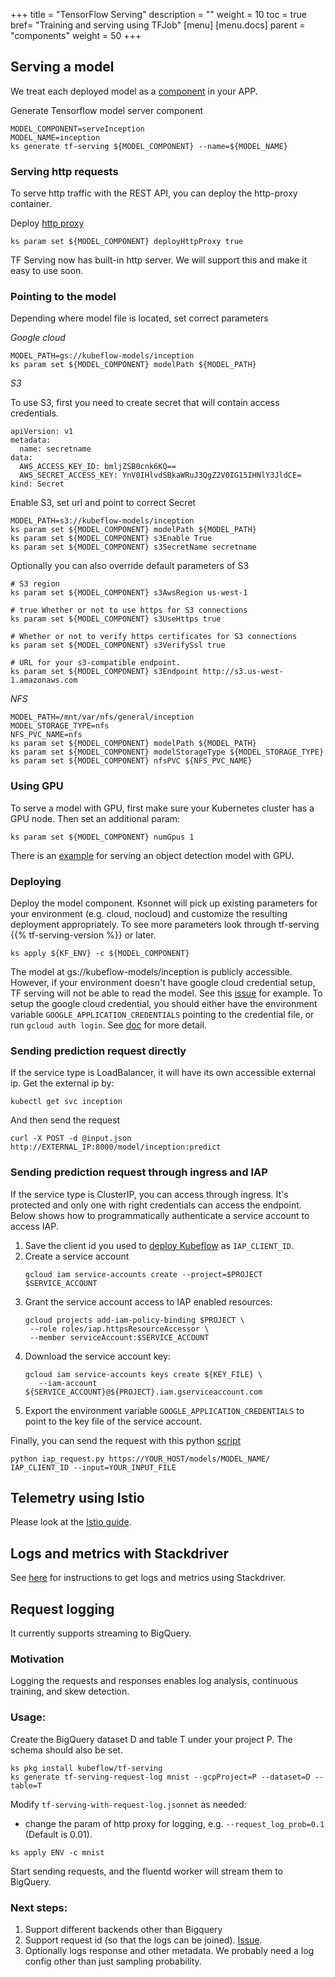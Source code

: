 +++
title = "TensorFlow Serving"
description = ""
weight = 10
toc = true
bref= "Training and serving using TFJob"
[menu]
[menu.docs]
  parent = "components"
 weight = 50
+++

## Serving a model

We treat each deployed model as a [component](https://ksonnet.io/docs/tutorial#2-generate-and-deploy-an-app-component) in your APP.

Generate Tensorflow model server component

```
MODEL_COMPONENT=serveInception
MODEL_NAME=inception
ks generate tf-serving ${MODEL_COMPONENT} --name=${MODEL_NAME}
```

### Serving http requests
To serve http traffic with the REST API, you can deploy the http-proxy container.

Deploy [http proxy](https://github.com/kubeflow/kubeflow/tree/master/components/k8s-model-server/http-proxy)
```
ks param set ${MODEL_COMPONENT} deployHttpProxy true
```

TF Serving now has built-in http server. We will support this and make it easy to use soon.

### Pointing to the model
Depending where model file is located, set correct parameters

*Google cloud*

```
MODEL_PATH=gs://kubeflow-models/inception
ks param set ${MODEL_COMPONENT} modelPath ${MODEL_PATH}
```

*S3*

To use S3, first you need to create secret that will contain access credentials.

```
apiVersion: v1
metadata:
  name: secretname
data:
  AWS_ACCESS_KEY_ID: bmljZSB0cnk6KQ==
  AWS_SECRET_ACCESS_KEY: YnV0IHlvdSBkaWRuJ3QgZ2V0IG15IHNlY3JldCE=
kind: Secret
```

Enable S3, set url and point to correct Secret

```
MODEL_PATH=s3://kubeflow-models/inception
ks param set ${MODEL_COMPONENT} modelPath ${MODEL_PATH}
ks param set ${MODEL_COMPONENT} s3Enable True
ks param set ${MODEL_COMPONENT} s3SecretName secretname
```

Optionally you can also override default parameters of S3

```
# S3 region
ks param set ${MODEL_COMPONENT} s3AwsRegion us-west-1

# true Whether or not to use https for S3 connections
ks param set ${MODEL_COMPONENT} s3UseHttps true

# Whether or not to verify https certificates for S3 connections
ks param set ${MODEL_COMPONENT} s3VerifySsl true

# URL for your s3-compatible endpoint.
ks param set ${MODEL_COMPONENT} s3Endpoint http://s3.us-west-1.amazonaws.com
```

*NFS*

```
MODEL_PATH=/mnt/var/nfs/general/inception
MODEL_STORAGE_TYPE=nfs
NFS_PVC_NAME=nfs
ks param set ${MODEL_COMPONENT} modelPath ${MODEL_PATH}
ks param set ${MODEL_COMPONENT} modelStorageType ${MODEL_STORAGE_TYPE}
ks param set ${MODEL_COMPONENT} nfsPVC ${NFS_PVC_NAME}
```

### Using GPU
To serve a model with GPU, first make sure your Kubernetes cluster has a GPU node. Then set an additional param:
```
ks param set ${MODEL_COMPONENT} numGpus 1
```
 There is an [example](https://github.com/kubeflow/examples/blob/master/object_detection/tf_serving_gpu.md)
for serving an object detection model with GPU.

### Deploying

Deploy the model component. Ksonnet will pick up existing parameters for your environment (e.g. cloud, nocloud) and customize the resulting deployment appropriately. To see more parameters look through tf-serving {{% tf-serving-version %}} or later.

```
ks apply ${KF_ENV} -c ${MODEL_COMPONENT}
```

The model at gs://kubeflow-models/inception is publicly accessible. However, if your environment doesn't
have google cloud credential setup, TF serving will not be able to read the model.
See this [issue](https://github.com/kubeflow/kubeflow/issues/621) for example.
To setup the google cloud credential, you should either have the environment variable
`GOOGLE_APPLICATION_CREDENTIALS` pointing to the credential file, or run `gcloud auth login`.
See [doc](https://cloud.google.com/docs/authentication/) for more detail.

### Sending prediction request directly
If the service type is LoadBalancer, it will have its own accessible external ip.
Get the external ip by:

```
kubectl get svc inception
```

And then send the request

```
curl -X POST -d @input.json http://EXTERNAL_IP:8000/model/inception:predict
```

### Sending prediction request through ingress and IAP
If the service type is ClusterIP, you can access through ingress.
It's protected and only one with right credentials can access the endpoint.
Below shows how to programmatically authenticate a service account to access IAP.

1. Save the client id you used to [deploy Kubeflow](https://www.kubeflow.org/docs/started/getting-started-gke/) as `IAP_CLIENT_ID`.
2. Create a service account
   ```
   gcloud iam service-accounts create --project=$PROJECT $SERVICE_ACCOUNT
   ```
3. Grant the service account access to IAP enabled resources:
   ```
   gcloud projects add-iam-policy-binding $PROJECT \
    --role roles/iap.httpsResourceAccessor \
    --member serviceAccount:$SERVICE_ACCOUNT
   ```
4. Download the service account key:
   ```
   gcloud iam service-accounts keys create ${KEY_FILE} \
      --iam-account ${SERVICE_ACCOUNT}@${PROJECT}.iam.gserviceaccount.com
   ```
5. Export the environment variable `GOOGLE_APPLICATION_CREDENTIALS` to point to the key file of the service account.

Finally, you can send the request with this python
[script](https://github.com/kubeflow/kubeflow/blob/master/docs/gke/iap_request.py)

```
python iap_request.py https://YOUR_HOST/models/MODEL_NAME/ IAP_CLIENT_ID --input=YOUR_INPUT_FILE
```

## Telemetry using Istio

Please look at the [Istio guide](/docs/guides/components/istio/).

## Logs and metrics with Stackdriver
See [here](/docs/guides/monitoring/) for instructions to get logs and metrics
using Stackdriver.

## Request logging

It currently supports streaming to BigQuery.

### Motivation
Logging the requests and responses enables log analysis, continuous training, and skew detection.

### Usage:
Create the BigQuery dataset D and table T under your project P.
The schema should also be set.

```
ks pkg install kubeflow/tf-serving
ks generate tf-serving-request-log mnist --gcpProject=P --dataset=D --table=T
```

Modify `tf-serving-with-request-log.jsonnet` as needed:
  - change the param of http proxy for logging, e.g. `--request_log_prob=0.1` (Default is 0.01).

```
ks apply ENV -c mnist
```

Start sending requests, and the fluentd worker will stream them to BigQuery.

### Next steps:
1. Support different backends other than Bigquery
1. Support request id (so that the logs can be joined). [Issue](https://github.com/kubeflow/kubeflow/issues/1220).
1. Optionally logs response and other metadata. We probably need a log config other than just sampling probability.
